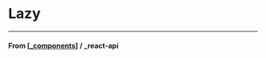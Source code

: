 # Lazy

---

#### **From** [[_components]] / \_react-api

[//begin]: # "Autogenerated link references for markdown compatibility"
[_components]: _components "Components"
[//end]: # "Autogenerated link references"
